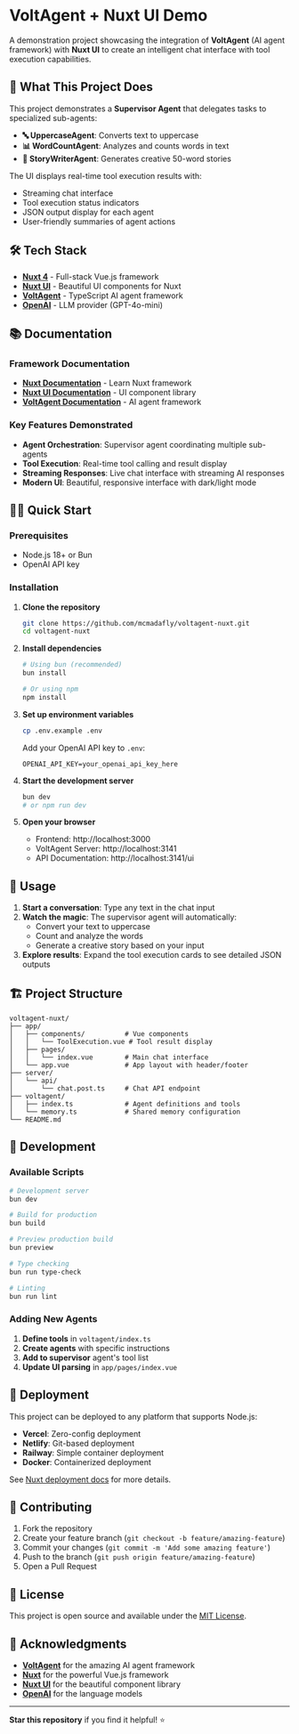 # VoltAgent + Nuxt UI Demo

A demonstration project showcasing the integration of **VoltAgent** (AI agent framework) with **Nuxt UI** to create an intelligent chat interface with tool execution capabilities.

## 🚀 What This Project Does

This project demonstrates a **Supervisor Agent** that delegates tasks to specialized sub-agents:

- **🔤 UppercaseAgent**: Converts text to uppercase
- **📊 WordCountAgent**: Analyzes and counts words in text
- **📖 StoryWriterAgent**: Generates creative 50-word stories

The UI displays real-time tool execution results with:
- Streaming chat interface
- Tool execution status indicators
- JSON output display for each agent
- User-friendly summaries of agent actions

## 🛠️ Tech Stack

- **[Nuxt 4](https://nuxt.com/)** - Full-stack Vue.js framework
- **[Nuxt UI](https://ui.nuxt.com/)** - Beautiful UI components for Nuxt
- **[VoltAgent](https://voltagent.dev/)** - TypeScript AI agent framework
- **[OpenAI](https://platform.openai.com/)** - LLM provider (GPT-4o-mini)

## 📚 Documentation

### Framework Documentation
- **[Nuxt Documentation](https://nuxt.com/docs)** - Learn Nuxt framework
- **[Nuxt UI Documentation](https://ui.nuxt.com/)** - UI component library
- **[VoltAgent Documentation](https://voltagent.dev/)** - AI agent framework

### Key Features Demonstrated
- **Agent Orchestration**: Supervisor agent coordinating multiple sub-agents
- **Tool Execution**: Real-time tool calling and result display
- **Streaming Responses**: Live chat interface with streaming AI responses
- **Modern UI**: Beautiful, responsive interface with dark/light mode

## 🏃‍♂️ Quick Start

### Prerequisites
- Node.js 18+ or Bun
- OpenAI API key

### Installation

1. **Clone the repository**
   ```bash
   git clone https://github.com/mcmadafly/voltagent-nuxt.git
   cd voltagent-nuxt
   ```

2. **Install dependencies**
   ```bash
   # Using bun (recommended)
   bun install
   
   # Or using npm
   npm install
   ```

3. **Set up environment variables**
   ```bash
   cp .env.example .env
   ```
   
   Add your OpenAI API key to `.env`:
   ```env
   OPENAI_API_KEY=your_openai_api_key_here
   ```

4. **Start the development server**
   ```bash
   bun dev
   # or npm run dev
   ```

5. **Open your browser**
   - Frontend: http://localhost:3000
   - VoltAgent Server: http://localhost:3141
   - API Documentation: http://localhost:3141/ui

## 🎯 Usage

1. **Start a conversation**: Type any text in the chat input
2. **Watch the magic**: The supervisor agent will automatically:
   - Convert your text to uppercase
   - Count and analyze the words
   - Generate a creative story based on your input
3. **Explore results**: Expand the tool execution cards to see detailed JSON outputs

## 🏗️ Project Structure

```
voltagent-nuxt/
├── app/
│   ├── components/          # Vue components
│   │   └── ToolExecution.vue # Tool result display
│   ├── pages/
│   │   └── index.vue        # Main chat interface
│   └── app.vue              # App layout with header/footer
├── server/
│   └── api/
│       └── chat.post.ts     # Chat API endpoint
├── voltagent/
│   ├── index.ts             # Agent definitions and tools
│   └── memory.ts            # Shared memory configuration
└── README.md
```

## 🔧 Development

### Available Scripts

```bash
# Development server
bun dev

# Build for production
bun build

# Preview production build
bun preview

# Type checking
bun run type-check

# Linting
bun run lint
```

### Adding New Agents

1. **Define tools** in `voltagent/index.ts`
2. **Create agents** with specific instructions
3. **Add to supervisor** agent's tool list
4. **Update UI parsing** in `app/pages/index.vue`

## 🚀 Deployment

This project can be deployed to any platform that supports Node.js:

- **Vercel**: Zero-config deployment
- **Netlify**: Git-based deployment
- **Railway**: Simple container deployment
- **Docker**: Containerized deployment

See [Nuxt deployment docs](https://nuxt.com/docs/getting-started/deployment) for more details.

## 🤝 Contributing

1. Fork the repository
2. Create your feature branch (`git checkout -b feature/amazing-feature`)
3. Commit your changes (`git commit -m 'Add some amazing feature'`)
4. Push to the branch (`git push origin feature/amazing-feature`)
5. Open a Pull Request

## 📄 License

This project is open source and available under the [MIT License](LICENSE).

## 🙏 Acknowledgments

- **[VoltAgent](https://voltagent.dev/)** for the amazing AI agent framework
- **[Nuxt](https://nuxt.com/)** for the powerful Vue.js framework
- **[Nuxt UI](https://ui.nuxt.com/)** for the beautiful component library
- **[OpenAI](https://openai.com/)** for the language models

---

**Star this repository** if you find it helpful! ⭐